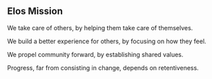 Elos Mission
------------

We take care of others, by helping them take care of themselves.

We build a better experience for others, by focusing on how they feel.

We propel community forward, by establishing shared values.

Progress, far from consisting in change, depends on retentiveness.
